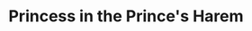 --- 
title: "Princess in the Prince's Harem"
publishdate: "2018-12-24T16:48:46+02:00"
src: "https://365manga.net/manga/princess-in-the-prince-s-harem"
image: "https://data.365manga.net/images/thumbnails/32723-princess-in-the-prince-s-harem.jpg"
description: " YiYi is one of the most beautiful girl in the kingdom. But after got called ugly by the Emperor she decide to be petty and join the palace as the palace's painter. Her plan? It's to draw even the most beautiful lady into an ugly hag!!!"
---